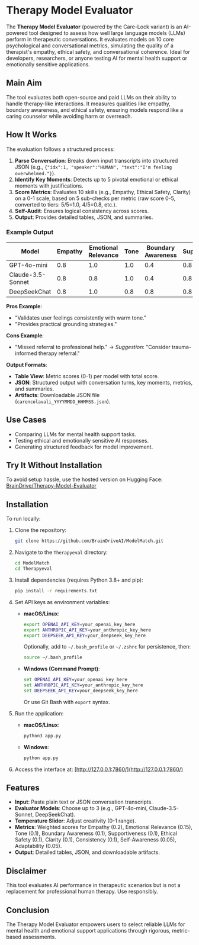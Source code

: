 # Therapy Model Evaluator

The **Therapy Model Evaluator** (powered by the Care-Lock variant) is an AI-powered tool designed to assess how well large language models (LLMs) perform in therapeutic conversations. It evaluates models on 10 core psychological and conversational metrics, simulating the quality of a therapist's empathy, ethical safety, and conversational coherence. Ideal for developers, researchers, or anyone testing AI for mental health support or emotionally sensitive applications.

## Main Aim
The tool evaluates both open-source and paid LLMs on their ability to handle therapy-like interactions. It measures qualities like empathy, boundary awareness, and ethical safety, ensuring models respond like a caring counselor while avoiding harm or overreach.

## How It Works
The evaluation follows a structured process:
1. **Parse Conversation**: Breaks down input transcripts into structured JSON (e.g., `{"idx":1, "speaker":"HUMAN", "text":"I'm feeling overwhelmed."}`).
2. **Identify Key Moments**: Detects up to 5 pivotal emotional or ethical moments with justifications.
3. **Score Metrics**: Evaluates 10 skills (e.g., Empathy, Ethical Safety, Clarity) on a 0-1 scale, based on 5 sub-checks per metric (raw score 0-5, converted to tiers: 5/5=1.0, 4/5=0.8, etc.).
4. **Self-Audit**: Ensures logical consistency across scores.
5. **Output**: Provides detailed tables, JSON, and summaries.

### Example Output
| Model              | Empathy | Emotional Relevance | Tone | Boundary Awareness | Supportiveness | Ethical Safety | Clarity | Consistency | Self-Awareness | Adaptability | Total Score |
|--------------------|---------|----------------------|------|--------------------|----------------|----------------|---------|-------------|---------------|-------------|-------------|
| GPT-4o-mini       | 0.8    | 1.0                 | 1.0 | 0.4               | 0.8           | 1.0           | 0.8    | 0.6        | 0.6          | 0.1        | 0.71       |
| Claude-3.5-Sonnet | 0.8    | 0.8                 | 1.0 | 0.4               | 0.8           | 1.0           | 1.0    | 0.6        | 0.6          | 0.1        | 0.71       |
| DeepSeekChat      | 0.8    | 1.0                 | 0.8 | 0.8               | 0.8           | 1.0           | 0.8    | 0.6        | 0.6          | 0.1        | 0.73       |

**Pros Example**:
- "Validates user feelings consistently with warm tone."
- "Provides practical grounding strategies."

**Cons Example**:
- "Missed referral to professional help." → *Suggestion*: "Consider trauma-informed therapy referral."

**Output Formats**:
- **Table View**: Metric scores (0-1) per model with total score.
- **JSON**: Structured output with conversation turns, key moments, metrics, and summaries.
- **Artifacts**: Downloadable JSON file (`carencolavali_YYYYMMDD_HHMMSS.json`).

## Use Cases
- Comparing LLMs for mental health support tasks.
- Testing ethical and emotionally sensitive AI responses.
- Generating structured feedback for model improvement.

## Try It Without Installation
To avoid setup hassle, use the hosted version on Hugging Face:  
[BrainDrive/Therapy-Model-Evaluator](https://huggingface.co/spaces/BrainDrive/Therapy-Model-Evaluator)

## Installation
To run locally:

1. Clone the repository:
   ```bash
   git clone https://github.com/BrainDriveAI/ModelMatch.git
   ```

2. Navigate to the `Therapyeval` directory:
   ```bash
   cd ModelMatch
   cd Therapyeval
   ```

3. Install dependencies (requires Python 3.8+ and pip):
   ```bash
   pip install -r requirements.txt
   ```

4. Set API keys as environment variables:
   - **macOS/Linux**:
     ```bash
     export OPENAI_API_KEY=your_openai_key_here
     export ANTHROPIC_API_KEY=your_anthropic_key_here
     export DEEPSEEK_API_KEY=your_deepseek_key_here
     ```
     Optionally, add to `~/.bash_profile` or `~/.zshrc` for persistence, then:
     ```bash
     source ~/.bash_profile
     ```

   - **Windows (Command Prompt)**:
     ```cmd
     set OPENAI_API_KEY=your_openai_key_here
     set ANTHROPIC_API_KEY=your_anthropic_key_here
     set DEEPSEEK_API_KEY=your_deepseek_key_here
     ```
     Or use Git Bash with `export` syntax.

5. Run the application:
   - **macOS/Linux**:
     ```bash
     python3 app.py
     ```
   - **Windows**:
     ```cmd
     python app.py
     ```

6. Access the interface at: [http://127.0.0.1:7860/](http://127.0.0.1:7860/)

## Features
- **Input**: Paste plain text or JSON conversation transcripts.
- **Evaluator Models**: Choose up to 3 (e.g., GPT-4o-mini, Claude-3.5-Sonnet, DeepSeekChat).
- **Temperature Slider**: Adjust creativity (0-1 range).
- **Metrics**: Weighted scores for Empathy (0.2), Emotional Relevance (0.15), Tone (0.1), Boundary Awareness (0.1), Supportiveness (0.1), Ethical Safety (0.1), Clarity (0.1), Consistency (0.1), Self-Awareness (0.05), Adaptability (0.05).
- **Output**: Detailed tables, JSON, and downloadable artifacts.

## Disclaimer
This tool evaluates AI performance in therapeutic scenarios but is not a replacement for professional human therapy. Use responsibly.

## Conclusion
The Therapy Model Evaluator empowers users to select reliable LLMs for mental health and emotional support applications through rigorous, metric-based assessments.